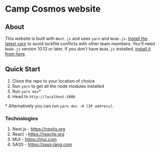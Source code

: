 # Camp Cosmos website

## About

This website is built with `Next.js` and uses `yarn` and `Node.js`. [Install the latest yarn](https://yarnpkg.com/en/docs/install) to avoid lockfile conflicts with other team members. You’ll need `Node.js` version 10.13 or later. If you don’t have `Node.js` installed, [install it from here](https://nodejs.org/en/).

## Quick Start

1. Clone the repo to your location of choice
2. Run `yarn` to get all the node modules installed
3. Run `yarn dev`\*
4. Head to `http://localhost:3000`

\* Alternatively you can run `yarn dev -H [IP address]`.

### Technologies

1. Next.js - https://nextjs.org
2. React - https://reactjs.org
3. MUI - https://mui.com
4. SASS - https://sass-lang.com